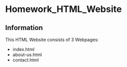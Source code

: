 # Homework_HTML_Website
## Information
This HTML Website consists of 3 Webpages:
- index.html
- about-us.html
- contact.html
